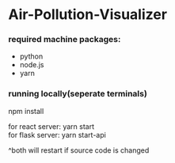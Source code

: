 # Air-Pollution-Visualizer

### required machine packages:
- python 
- node.js
- yarn

### running locally(seperate terminals)
npm install

for react server: yarn start <br>
for flask server: yarn start-api

^both will restart if source code is changed

